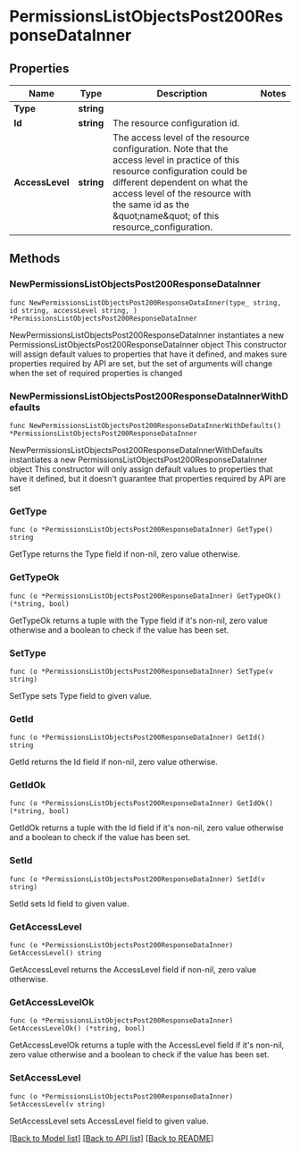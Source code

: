 # PermissionsListObjectsPost200ResponseDataInner

## Properties

Name | Type | Description | Notes
------------ | ------------- | ------------- | -------------
**Type** | **string** |  | 
**Id** | **string** | The resource configuration id. | 
**AccessLevel** | **string** | The access level of the resource configuration. Note that the access level in practice of this resource configuration could be different dependent on what the access level of the resource with the same id as the \&quot;name\&quot; of this resource_configuration.  | 

## Methods

### NewPermissionsListObjectsPost200ResponseDataInner

`func NewPermissionsListObjectsPost200ResponseDataInner(type_ string, id string, accessLevel string, ) *PermissionsListObjectsPost200ResponseDataInner`

NewPermissionsListObjectsPost200ResponseDataInner instantiates a new PermissionsListObjectsPost200ResponseDataInner object
This constructor will assign default values to properties that have it defined,
and makes sure properties required by API are set, but the set of arguments
will change when the set of required properties is changed

### NewPermissionsListObjectsPost200ResponseDataInnerWithDefaults

`func NewPermissionsListObjectsPost200ResponseDataInnerWithDefaults() *PermissionsListObjectsPost200ResponseDataInner`

NewPermissionsListObjectsPost200ResponseDataInnerWithDefaults instantiates a new PermissionsListObjectsPost200ResponseDataInner object
This constructor will only assign default values to properties that have it defined,
but it doesn't guarantee that properties required by API are set

### GetType

`func (o *PermissionsListObjectsPost200ResponseDataInner) GetType() string`

GetType returns the Type field if non-nil, zero value otherwise.

### GetTypeOk

`func (o *PermissionsListObjectsPost200ResponseDataInner) GetTypeOk() (*string, bool)`

GetTypeOk returns a tuple with the Type field if it's non-nil, zero value otherwise
and a boolean to check if the value has been set.

### SetType

`func (o *PermissionsListObjectsPost200ResponseDataInner) SetType(v string)`

SetType sets Type field to given value.


### GetId

`func (o *PermissionsListObjectsPost200ResponseDataInner) GetId() string`

GetId returns the Id field if non-nil, zero value otherwise.

### GetIdOk

`func (o *PermissionsListObjectsPost200ResponseDataInner) GetIdOk() (*string, bool)`

GetIdOk returns a tuple with the Id field if it's non-nil, zero value otherwise
and a boolean to check if the value has been set.

### SetId

`func (o *PermissionsListObjectsPost200ResponseDataInner) SetId(v string)`

SetId sets Id field to given value.


### GetAccessLevel

`func (o *PermissionsListObjectsPost200ResponseDataInner) GetAccessLevel() string`

GetAccessLevel returns the AccessLevel field if non-nil, zero value otherwise.

### GetAccessLevelOk

`func (o *PermissionsListObjectsPost200ResponseDataInner) GetAccessLevelOk() (*string, bool)`

GetAccessLevelOk returns a tuple with the AccessLevel field if it's non-nil, zero value otherwise
and a boolean to check if the value has been set.

### SetAccessLevel

`func (o *PermissionsListObjectsPost200ResponseDataInner) SetAccessLevel(v string)`

SetAccessLevel sets AccessLevel field to given value.



[[Back to Model list]](../README.md#documentation-for-models) [[Back to API list]](../README.md#documentation-for-api-endpoints) [[Back to README]](../README.md)


